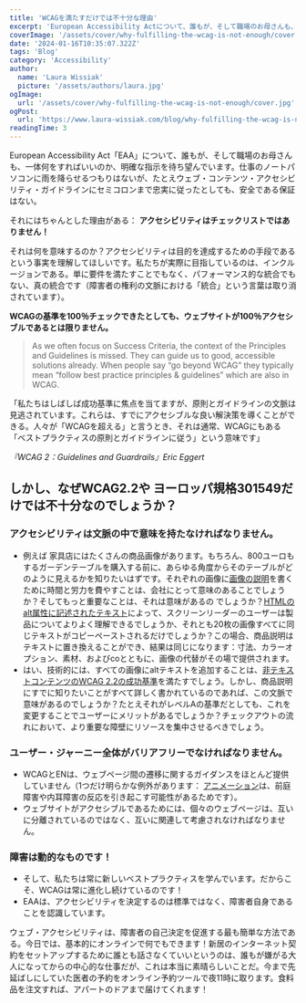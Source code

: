 ```yaml
---
title: 'WCAGを満たすだけでは不十分な理由'
excerpt: 'European Accessibility Actについて、誰もが、そして職場のお母さんも、一体何をすればいいのか、明確な指示を待ち望んでいます。仕事のノートパソコンに雨を降らせるつもりはないが、。。。'
coverImage: '/assets/cover/why-fulfilling-the-wcag-is-not-enough/cover.png'
date: '2024-01-16T10:35:07.322Z'
tags: 'Blog'
category: 'Accessibility'
author:
  name: 'Laura Wissiak'
  picture: '/assets/authors/laura.jpg'
ogImage:
  url: '/assets/cover/why-fulfilling-the-wcag-is-not-enough/cover.jpg'
ogPost:
  url: 'https://www.laura-wissiak.com/blog/why-fulfilling-the-wcag-is-not-enough'
readingTime: 3
---
```


European Accessibility Act「EAA」について、誰もが、そして職場のお母さんも、一体何をすればいいのか、明確な指示を待ち望んでいます。仕事のノートパソコンに雨を降らせるつもりはないが、たとえウェブ・コンテンツ・アクセシビリティ・ガイドラインにセミコロンまで忠実に従ったとしても、安全である保証はない。

それにはちゃんとした理由がある： **アクセシビリティはチェックリストではありません！**

それは何を意味するのか？アクセシビリティは目的を達成するための手段であるという事実を理解してほしいです。私たちが実際に目指しているのは、インクルージョンである。単に要件を満たすことでもなく、パフォーマンス的な統合でもない、真の統合です（障害者の権利の文脈における「統合」という言葉は取り消されています）。

**WCAGの基準を100％チェックできたとしても、ウェブサイトが100％アクセシブルであるとは限りません。**

> As we often focus on Success Criteria, the context of the Principles and Guidelines is missed. They can guide us to good, accessible solutions already. When people say “go beyond WCAG” they typically mean “follow best practice principles & guidelines” which are also in WCAG.

「私たちはしばしば成功基準に焦点を当てますが、原則とガイドラインの文脈は見逃されています。これらは、すでにアクセシブルな良い解決策を導くことができる。人々が「WCAGを超える」と言うとき、それは通常、WCAGにもある「ベストプラクティスの原則とガイドラインに従う」という意味です」

_『WCAG 2：Guidelines and Guardrails』Eric Eggert_

## しかし、なぜWCAG2.2や ヨーロッパ規格301549だけでは不十分なのでしょうか？

### アクセシビリティは文脈の中で意味を持たなければなりません。

- 例えば 家具店にはたくさんの商品画像があります。もちろん、800ユーロもするガーデンテーブルを購入する前に、あらゆる角度からそのテーブルがどのように見えるかを知りたいはずです。それぞれの画像に[画像の説明](https://accessibility.huit.harvard.edu/describe-content-images)を書くために時間と労力を費やすことは、会社にとって意味のあることでしょうか？そしてもっと重要なことは、それは意味があるの でしょうか？[HTMLのalt属性に記述されたテキスト](https://webaim.org/techniques/alttext/)によって、スクリーンリーダーのユーザーは製品についてよりよく理解できるでしょうか、それとも20枚の画像すべてに同じテキストがコピーペーストされるだけでしょうか？この場合、商品説明はテキストに置き換えることができ、結果は同じになります：寸法、カラーオプション、素材、およびcoとともに、画像の代替がその場で提供されます。
- はい、技術的には、すべての画像にaltテキストを追加することは、[非テキストコンテンツのWCAG 2.2の成功基準](https://www.w3.org/WAI/WCAG22/Understanding/non-text-content.html)を満たすでしょう。しかし、商品説明にすでに知りたいことがすべて詳しく書かれているのであれば、この文脈で意味があるのでしょうか？たとえそれがレベルAの基準だとしても、これを変更することでユーザーにメリットがあるでしょうか？チェックアウトの流れにおいて、より重要な障壁にリソースを集中させるべきでしょう。

### ユーザー・ジャーニー全体がバリアフリーでなければなりません。

- WCAGとENは、ウェブページ間の遷移に関するガイダンスをほとんど提供していません（1つだけ明らかな例外があります： [アニメーション](https://www.w3.org/WAI/WCAG22/Understanding/animation-from-interactions.html)は、前庭障害や内耳障害の反応を引き起こす可能性があるためです）。
- ウェブサイトがアクセシブルであるためには、個々のウェブページは、互いに分離されているのではなく、互いに関連して考慮されなければなりません。

### 障害は動的なものです！

- そして、私たちは常に新しいベストプラクティスを学んでいます。だからこそ、WCAGは常に進化し続けているのです！
- EAAは、アクセシビリティを決定するのは標準ではなく、障害者自身であることを認識しています。

ウェブ・アクセシビリティは、障害者の自己決定を促進する最も簡単な方法である。今日では、基本的にオンラインで何でもできます！新居のインターネット契約をセットアップするために誰とも話さなくていいというのは、誰もが嫌がる大人になってからの中心的な仕事だが、これは本当に素晴らしいことだ。今まで先延ばしにしていた医者の予約をオンライン予約ツールで夜11時に取ります。食料品を注文すれば、アパートのドアまで届けてくれます！
